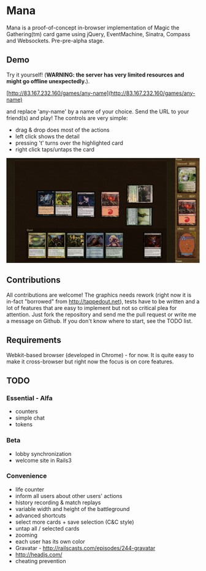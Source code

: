 # Mana

Mana is a proof-of-concept in-browser implementation of Magic the Gathering(tm) card game using jQuery, EventMachine, Sinatra, Compass and Websockets. Pre-pre-alpha stage.


## Demo

Try it yourself! (__WARNING: the server has very limited resources and might go offline unexpectedly.__).

[http://83.167.232.160/games/any-name](http://83.167.232.160/games/any-name)

and replace 'any-name' by a name of your choice. Send the URL to your friend(s) and play! The controls are very simple:

 - drag & drop does most of the actions
 - left click shows the detail
 - pressing 't' turns over the highlighted card
 - right click taps/untaps the card

![Screenshot](https://github.com/HakubJozak/mana/raw/master/screenshots/1.png)

## Contributions

All contributions are welcome! The graphics needs rework (right now it is in-fact "borrowed" from http://tappedout.net), tests have to be written and a lot of features that are easy to implement but not so critical plea for attention. Just fork the repository and send me the pull request or write me a message on Github. If you don't know where to start, see the TODO list.

## Requirements

Webkit-based browser (developed in Chrome) - for now. It is quite easy to make it cross-browser but right now the focus is on core features.

## TODO

### Essential - Alfa
 - counters
 - simple chat
 - tokens

### Beta
 - lobby synchronization
 - welcome site in Rails3

### Convenience
 - life counter
 - inform all users about other users' actions
 - history recording & match replays
 - variable width and height of the battleground
 - advanced shortcuts
 - select more cards + save selection (C&C style)
 - untap all / selected cards
 - zooming
 - each user has its own color
 - Gravatar - http://railscasts.com/episodes/244-gravatar
 - http://headjs.com/
 - cheating prevention
